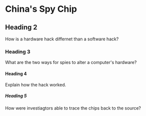 # China's Spy Chip

## Heading 2
How is a hardware hack differnet than a software hack?

### Heading 3 
What are the two ways for spies to alter a computer's hardware?

#### Heading 4
Explain how the hack worked.

##### Heading 5
How were investiagtors able to trace the chips back to the source?
